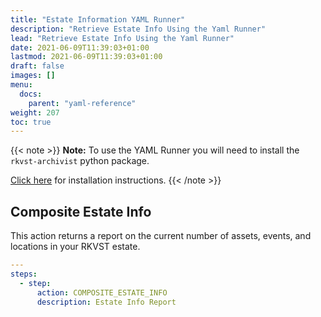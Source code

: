 ```yaml
---
title: "Estate Information YAML Runner"
description: "Retrieve Estate Info Using the Yaml Runner"
lead: "Retrieve Estate Info Using the Yaml Runner"
date: 2021-06-09T11:39:03+01:00
lastmod: 2021-06-09T11:39:03+01:00
draft: false
images: []
menu: 
  docs:
    parent: "yaml-reference"
weight: 207
toc: true
---
```


{{< note >}}
**Note:** To use the YAML Runner you will need to install the `rkvst-archivist` python package.

[Click here](https://python.rkvst.com/runner/index.html) for installation instructions.
{{< /note >}}

## Composite Estate Info

This action returns a report on the current number of assets, events, and locations in your RKVST estate.

```yaml
---
steps:
  - step:
      action: COMPOSITE_ESTATE_INFO
      description: Estate Info Report
```
